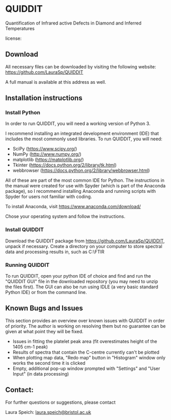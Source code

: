 # QUIDDIT
Quantification of Infrared active Defects in Diamond and Inferred Temperatures

license: 

## Download
All necessary files can be downloaded by visiting the following website:
https://github.com/LauraSp/QUIDDIT

A full manual is available at this address as well.

## Installation instructions
### Install Python
In order to run QUIDDIT, you will need a working version of Python 3.

I recommend installing an integrated development environment (IDE) that includes the most commonly used libraries. To run QUIDDIT, you will need:
* SciPy (https://www.scipy.org/)
* NumPy (http://www.numpy.org/)
* matplotlib (https://matplotlib.org/)
* Tkinter (https://docs.python.org/2/library/tk.html)
* webbrowser (https://docs.python.org/2/library/webbrowser.html)

All of these are part of the most common IDE for Python. The instructions in the manual were created for use with Spyder (which is part of the Anaconda package), so I recommend installing Anaconda and running scripts with Spyder for users not familiar with coding.

To install Anaconda, visit https://www.anaconda.com/download/

Chose your operating system and follow the instructions.

### Install QUIDDIT
Download the QUIDDIT package from https://github.com/LauraSp/QUIDDIT, unpack if necessary.
Create a directory on your computer to store spectral data and processing results in, such as
C:\FTIR

### Running QUIDDIT
To run QUIDDIT, open your python IDE of choice and find and run the "QUIDDIT GUI" file in the downloaded repository (you may need to unzip the files first). The GUI can also be run using IDLE (a very basic standard Python IDE) or from the command line.

## Known Bugs and Issues
This section provides an overview over known issues with QUIDDIT in order of priority. The author is working on resolving them but no guarantee can be given at what point they will be fixed.

* Issues in fitting the platelet peak area (fit overestimates height of the 1405 cm-1 peak)
* Results of spectra that contain the C-centre currently can't be plotted
* When plotting map data, "Redo map" button in "Histogram" window only works the second time it is clicked
* Empty, additional pop-up window prompted with "Settings" and "User Input" (in data processing)

## Contact:
For further questions or suggestions, please contact

Laura Speich: laura.speich@bristol.ac.uk
